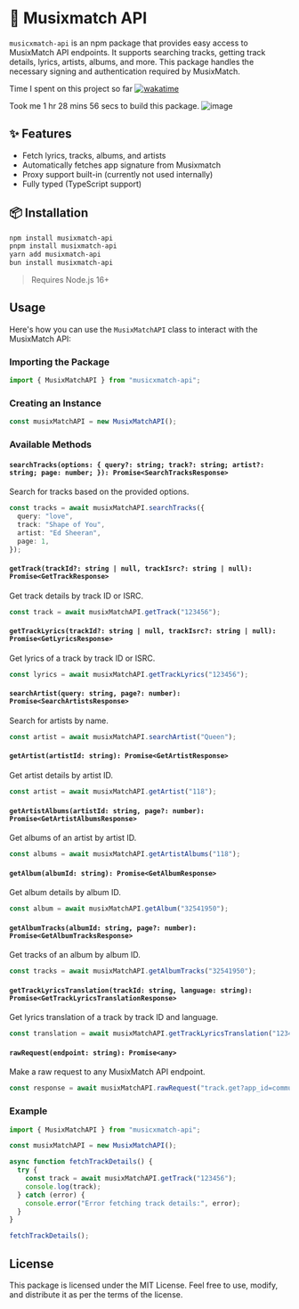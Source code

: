 # 🎵 Musixmatch API

`musicxmatch-api` is an npm package that provides easy access to MusixMatch API endpoints. It supports searching tracks, getting track details, lyrics, artists, albums, and more. This package handles the necessary signing and authentication required by MusixMatch.

Time I spent on this project so far
[![wakatime](https://wakatime.com/badge/user/8f5cbfd7-edb6-4430-b79e-9c46ccb2d9a5/project/58c3a103-1495-4cd3-9782-ac54a1215025.svg)](https://wakatime.com/badge/user/8f5cbfd7-edb6-4430-b79e-9c46ccb2d9a5/project/58c3a103-1495-4cd3-9782-ac54a1215025)

Took me 1 hr 28 mins 56 secs to build this package.
![image](https://github.com/user-attachments/assets/5b126720-798a-43d7-a092-31aab1f64111)


## ✨ Features

- Fetch lyrics, tracks, albums, and artists
- Automatically fetches app signature from Musixmatch
- Proxy support built-in (currently not used internally)
- Fully typed (TypeScript support)

## 📦 Installation

```bash
npm install musixmatch-api
pnpm install musixmatch-api
yarn add musixmatch-api
bun install musixmatch-api
```

> Requires Node.js 16+

## Usage

Here's how you can use the `MusixMatchAPI` class to interact with the MusixMatch API:

### Importing the Package

```typescript
import { MusixMatchAPI } from "musicxmatch-api";
```

### Creating an Instance

```typescript
const musixMatchAPI = new MusixMatchAPI();
```

### Available Methods

#### `searchTracks(options: { query?: string; track?: string; artist?: string; page: number; }): Promise<SearchTracksResponse>`

Search for tracks based on the provided options.

```typescript
const tracks = await musixMatchAPI.searchTracks({
  query: "love",
  track: "Shape of You",
  artist: "Ed Sheeran",
  page: 1,
});
```

#### `getTrack(trackId?: string | null, trackIsrc?: string | null): Promise<GetTrackResponse>`

Get track details by track ID or ISRC.

```typescript
const track = await musixMatchAPI.getTrack("123456");
```

#### `getTrackLyrics(trackId?: string | null, trackIsrc?: string | null): Promise<GetLyricsResponse>`

Get lyrics of a track by track ID or ISRC.

```typescript
const lyrics = await musixMatchAPI.getTrackLyrics("123456");
```

#### `searchArtist(query: string, page?: number): Promise<SearchArtistsResponse>`

Search for artists by name.

```typescript
const artist = await musixMatchAPI.searchArtist("Queen");
```

#### `getArtist(artistId: string): Promise<GetArtistResponse>`

Get artist details by artist ID.

```typescript
const artist = await musixMatchAPI.getArtist("118");
```

#### `getArtistAlbums(artistId: string, page?: number): Promise<GetArtistAlbumsResponse>`

Get albums of an artist by artist ID.

```typescript
const albums = await musixMatchAPI.getArtistAlbums("118");
```

#### `getAlbum(albumId: string): Promise<GetAlbumResponse>`

Get album details by album ID.

```typescript
const album = await musixMatchAPI.getAlbum("32541950");
```

#### `getAlbumTracks(albumId: string, page?: number): Promise<GetAlbumTracksResponse>`

Get tracks of an album by album ID.

```typescript
const tracks = await musixMatchAPI.getAlbumTracks("32541950");
```

#### `getTrackLyricsTranslation(trackId: string, language: string): Promise<GetTrackLyricsTranslationResponse>`

Get lyrics translation of a track by track ID and language.

```typescript
const translation = await musixMatchAPI.getTrackLyricsTranslation("123456", "es");
```

#### `rawRequest(endpoint: string): Promise<any>`

Make a raw request to any MusixMatch API endpoint.

```typescript
const response = await musixMatchAPI.rawRequest("track.get?app_id=community-app-v1.0&format=json&track_id=123456");
```

### Example

```typescript
import { MusixMatchAPI } from "musicxmatch-api";

const musixMatchAPI = new MusixMatchAPI();

async function fetchTrackDetails() {
  try {
    const track = await musixMatchAPI.getTrack("123456");
    console.log(track);
  } catch (error) {
    console.error("Error fetching track details:", error);
  }
}

fetchTrackDetails();
```

## License

This package is licensed under the MIT License.
Feel free to use, modify, and distribute it as per the terms of the license.
